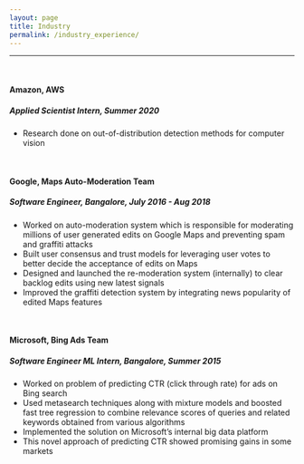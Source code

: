 ```yaml
---
layout: page
title: Industry
permalink: /industry_experience/
---
```

****
<br>

#### Amazon, AWS
##### *Applied Scientist Intern, Summer 2020*
* Research done on out-of-distribution detection methods for computer vision

<br>

#### Google, Maps Auto-Moderation Team
##### *Software Engineer, Bangalore, July 2016 - Aug 2018*
* Worked on auto-moderation system which is responsible for moderating millions of user generated edits on Google Maps and preventing spam and graffiti attacks
* Built user consensus and trust models for leveraging user votes to better decide the acceptance of edits on Maps
* Designed and launched the re-moderation system (internally) to clear backlog edits using new latest signals
* Improved the graffiti detection system by integrating news popularity of edited Maps features

<br>

#### Microsoft, Bing Ads Team
##### *Software Engineer ML Intern, Bangalore, Summer 2015*
* Worked on problem of predicting CTR (click through rate) for ads on Bing search
* Used metasearch techniques along with mixture models and boosted fast tree regression to combine relevance scores of queries and related keywords obtained from various algorithms
* Implemented the solution on Microsoft’s internal big data platform
* This novel approach of predicting CTR showed promising gains in some markets
